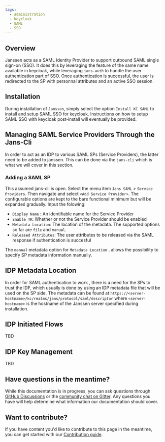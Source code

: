 ```yaml
---
tags:
  - administration
  - keycloak
  - SAML
  - SSO
---
```


## Overview

Janssen acts as a SAML Identity Provider to support outbound SAML single sign-on (SSO).
It does this by leveraging the feature of the same name available in keycloak, while leveraging `jans-auth` to handle the 
user authentication part of SSO. Once authentication is successful, the user is redirected to the SP with personnal attributes 
and an active SSO session.

## Installation

  During installation of `Janssen`, simply select the option `Install KC SAML` to install and setup SAML SSO for keycloak.
Instructions on how to setup SAML SSO with keycloak post-install will eventually be provided.


## Managing SAML Service Providers Through the Jans-Cli 

  In order to act as an IDP to various SAML SPs (Service Providers), the latter need to be added to janssen. This can be done via 
the `jans-cli` which is what we will cover in this section.

###  Adding a SAML SP 

  This assumed jans-cli is open. Select the menu item `Jans SAML` > `Service Providers`. Then navigate and select `<Add Service Provider>`.
The configurable options are kept to the bare functional minimum but will be expanded gradually.
Input the folowing:
- `Display Name` : An identifiable name for the Service Provider 
- `Enable TR`: Whether or not the Service Provider should be enabled
- `Metadata Location`: The location of the metadata. The supported options so far are `file` and `manual`.
- `Released Attributes`: The user attributes to be released via the SAML response if authentication is succesful

The `manual` metadata option for `Metadata Location` , allows the possibility to specify SP metadata information manually.

## IDP Metadata Location 

  In order for SAML authentication to work , there is a need for the SPs to trust the IDP, which usually is done by using an IDP metadata file 
that will be used on the SP side. The metadata can be found at `https://<server-hostname>/kc/realms/jans/protocol/saml/descriptor`  where 
`<server-hostname>` is the hostname of the Janssen server specified during installation.

## IDP Initiated Flows
TBD

## IDP Key Management 
TBD 

## Have questions in the meantime?

While this documentation is in progress, you can ask questions through [GitHub Discussions](https://github.com/JanssenProject/jans/discussions) or the [community chat on Gitter](https://gitter.im/JanssenProject/Lobby). Any questions you have will help determine what information our documentation should cover.

## Want to contribute?

If you have content you'd like to contribute to this page in the meantime, you can get started with our [Contribution guide](https://docs.jans.io/head/CONTRIBUTING/).
